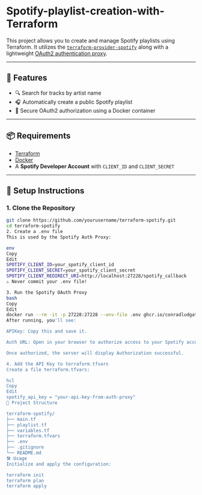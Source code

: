 # Spotify-playlist-creation-with-Terraform

This project allows you to create and manage Spotify playlists using Terraform. It utilizes the [`terraform-provider-spotify`](https://github.com/conradludgate/terraform-provider-spotify) along with a lightweight [OAuth2 authentication proxy](https://github.com/conradludgate/spotify-auth-proxy).

---

## 🚀 Features

- 🔍 Search for tracks by artist name
- 🎧 Automatically create a public Spotify playlist
- 🔐 Secure OAuth2 authorization using a Docker container

---

## 📦 Requirements

- [Terraform](https://www.terraform.io/downloads)
- [Docker](https://www.docker.com/)
- A **Spotify Developer Account** with `CLIENT_ID` and `CLIENT_SECRET`

---

## 🔐 Setup Instructions

### 1. Clone the Repository

```bash
git clone https://github.com/yourusername/terraform-spotify.git
cd terraform-spotify
2. Create a .env file
This is used by the Spotify Auth Proxy:

env
Copy
Edit
SPOTIFY_CLIENT_ID=your_spotify_client_id
SPOTIFY_CLIENT_SECRET=your_spotify_client_secret
SPOTIFY_CLIENT_REDIRECT_URI=http://localhost:27228/spotify_callback
⚠️ Never commit your .env file!

3. Run the Spotify OAuth Proxy
bash
Copy
Edit
docker run --rm -it -p 27228:27228 --env-file .env ghcr.io/conradludgate/spotify-auth-proxy
After running, you'll see:

APIKey: Copy this and save it.

Auth URL: Open in your browser to authorize access to your Spotify account.

Once authorized, the server will display Authorization successful.

4. Add the API Key to terraform.tfvars
Create a file terraform.tfvars:

hcl
Copy
Edit
spotify_api_key = "your-api-key-from-auth-proxy"
📁 Project Structure

terraform-spotify/
├── main.tf
├── playlist.tf
├── variables.tf
├── terraform.tfvars        
├── .env                    
├── .gitignore
└── README.md
🛠 Usage
Initialize and apply the configuration:

terraform init
terraform plan
terraform apply
